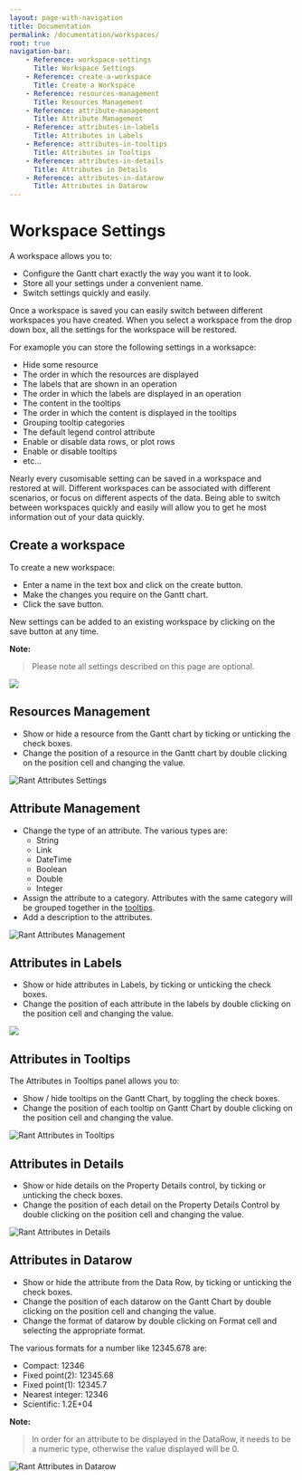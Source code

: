 ```yaml
---
layout: page-with-navigation
title: Documentation
permalink: /documentation/workspaces/
root: true
navigation-bar:
    - Reference: workspace-settings
      Title: Workspace Settings
    - Reference: create-a-workspace
      Title: Create a Workspace
    - Reference: resources-management
      Title: Resources Management
    - Reference: attribute-management
      Title: Attribute Management
    - Reference: attributes-in-labels
      Title: Attributes in Labels
    - Reference: attributes-in-tooltips
      Title: Attributes in Tooltips
    - Reference: attributes-in-details
      Title: Attributes in Details
    - Reference: attributes-in-datarow
      Title: Attributes in Datarow
---
```


Workspace Settings
===================

A workspace allows you to:

- Configure the Gantt chart exactly the way you want it to look.
- Store all your settings under a convenient name.
- Switch settings quickly and easily.

Once a workspace is saved you can easily switch between different workspaces you have created.
When you select a workspace from the drop down box, all the settings for the workspace will be restored.

For examople you can store the following settings in a worksapce:

- Hide some resource
- The order in which the resources are displayed
- The labels that are shown in an operation
- The order in which the labels are displayed in an operation
- The content in the tooltips
- The order in which the content is displayed in the tooltips
- Grouping tooltip categories
- The default legend control attribute
- Enable or disable data rows, or plot rows
- Enable or disable tooltips
- etc...

Nearly every cusomisable setting can be saved in a workspace and restored at will.
Different workspaces can be associated with different scenarios, or focus on different aspects of the data. Being able to switch between workspaces quickly and easily will allow you to get he most information out of your data quickly.

Create a workspace
------------------

To create a new workspace:

- Enter a name in the text box and click on the create button.
- Make the changes you require on the Gantt chart.
- Click the save button.

New settings can be added to an existing workspace by clicking on the save button at any time.

**Note:**

> Please note all settings described on this page are optional.

![](WorkspaceSettings.png)


Resources Management
---------------------

- Show or hide a resource from the Gantt chart by ticking or unticking the check boxes.
- Change the position of a resource in the Gantt chart by double clicking on the position cell and changing the value.


![Rant Attributes Settings](WorkspaceResourceManagement.png)


Attribute Management
--------------------

- Change the type of an attribute. The various types are:
    - String
    - Link
    - DateTime
    - Boolean
    - Double
    - Integer
- Assign the attribute to a category. Attributes with the same category will be grouped together in the [tooltips](http://www.resourcegantt.com/documentation/tooltips/). 
- Add a description to the attributes.

![Rant Attributes Management](WorkspaceAttributeManagement.png)


Attributes in Labels
---------------------

-  Show or hide attributes in Labels, by ticking or unticking the check boxes.
-  Change the position of each attribute in the labels by double clicking on the position cell and changing the value.

![](WorkspaceAttributeLabelsManagement.png)


Attributes in Tooltips
------------------------

The Attributes in Tooltips panel allows you to:

-  Show / hide tooltips on the Gantt Chart, by toggling the check boxes.
-  Change the position of each tooltip on Gantt Chart by double clicking on the position cell and changing the value.


![Rant Attributes in Tooltips](WorkspaceAttributeTooltipsManagement.png)


Attributes in Details
-----------------------

-  Show or hide details on the Property Details control, by ticking or unticking the check boxes.
-  Change the position of each detail on the Property Details Control by double clicking on the position cell and changing the value.

![Rant Attributes in Details](WorkspaceAttributeDetailsManagement.png)


Attributes in Datarow
----------------------

-  Show or hide the attribute from the Data Row, by ticking or unticking the check boxes.
-  Change the position of each datarow on the Gantt Chart by double clicking on the position cell  and changing the value.
-  Change the format of datarow by double clicking on Format cell and selecting the appropriate format.

The various formats for a number like 12345.678 are:

- Compact: 12346
- Fixed point(2): 12345.68
- Fixed point(1): 12345.7
- Nearest integer: 12346
- Scientific: 1.2E+04

**Note:**

> In order for an attribute to be displayed in the DataRow, it needs to be a numeric type, otherwise the value displayed will be 0.

![Rant Attributes in Datarow](WorkspaceAttributeDatarowManagement.png) 
